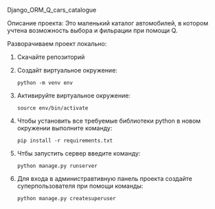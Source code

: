 Django_ORM_Q_cars_catalogue

Описание проекта: Это маленький каталог автомобилей, в котором учтена возможность выбора и фильрации при помощи Q.

Разворачиваем проект локально:

1. Скачайте репозиторий

2. Создайт виртуальное окружение: 
    
       python -m venv env
    
3. Активируйте виртуальное окружение:

       source env/bin/activate
    
4. Чтобы установить все требуемые библиотеки python в новом окружении выполните команду:
     
       pip install -r requirements.txt

5. Чтбы запустить сервер введите команду:

       python manage.py runserver
    
6. Для входа в администравтивную панель проекта создайте суперпользователя при помощи команды:

       python manage.py createsuperuser
